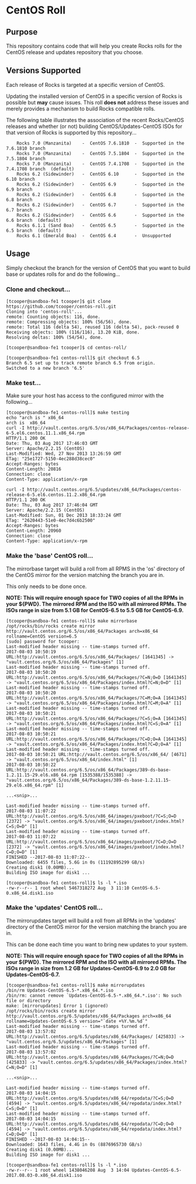 # CentOS Roll

## Purpose

This repository contains code that will help you create Rocks rolls for the
CentOS release and updates repository that you choose.

## Versions Supported

Each release of Rocks is targeted at a specific version of CentOS.

Updating the installed version of CentOS in a specific version of Rocks
is possible but **may** cause issues. This roll **does not** address these
issues and merely provides a mechanism to build Rocks compatible rolls.

The following table illustrates the association of the recent Rocks/CentOS
releases and whether (or not) building CentOS/Updates-CentOS ISOs for that
version of Rocks is supported by this repository...

```
    Rocks 7.0 (Manzanita)    -  CentOS 7.6.1810  -  Supported in the 7.6.1810 branch
    Rocks 7.0 (Manzanita)    -  CentOS 7.5.1804  -  Supported in the 7.5.1804 branch
    Rocks 7.0 (Manzanita)    -  CentOS 7.4.1708  -  Supported in the 7.4.1708 branch  (default)
    Rocks 6.2 (Sidewinder)   -  CentOS 6.10      -  Supported in the 6.10 branch
    Rocks 6.2 (Sidewinder)   -  CentOS 6.9       -  Supported in the 6.9 branch
    Rocks 6.2 (Sidewinder)   -  CentOS 6.8       -  Supported in the 6.8 branch
    Rocks 6.2 (Sidewinder)   -  CentOS 6.7       -  Supported in the 6.7 branch 
    Rocks 6.2 (Sidewinder)   -  CentOS 6.6       -  Supported in the 6.6 branch  (default)
    Rocks 6.1.1 (Sand Boa)   -  CentOS 6.5       -  Supported in the 6.5 branch  (default)
    Rocks 6.1 (Emerald Boa)  -  CentOS 6.4       -  Unsupported
```

## Usage

Simply checkout the branch for the version of CentOS that you want to build
base or updates rolls for and do the following...

### Clone and checkout...

```
[tcooper@sandboa-fe1 tcooper]$ git clone https://github.com/tcooper/centos-roll.git
Cloning into 'centos-roll'...
remote: Counting objects: 116, done.
remote: Compressing objects: 100% (56/56), done.
remote: Total 116 (delta 54), reused 116 (delta 54), pack-reused 0
Receiving objects: 100% (116/116), 13.20 KiB, done.
Resolving deltas: 100% (54/54), done.

[tcooper@sandboa-fe1 tcooper]$ cd centos-roll/

[tcooper@sandboa-fe1 centos-roll]$ git checkout 6.5
Branch 6.5 set up to track remote branch 6.5 from origin.
Switched to a new branch '6.5'

```

### Make test...

Make sure your host has access to the configured mirror with the following...

```
[tcooper@sandboa-fe1 centos-roll]$ make testing
echo "arch is " x86_64
arch is  x86_64
curl -I http://vault.centos.org/6.5/os/x86_64/Packages/centos-release-6-5.el6.centos.11.1.x86_64.rpm
HTTP/1.1 200 OK
Date: Thu, 03 Aug 2017 17:46:03 GMT
Server: Apache/2.2.15 (CentOS)
Last-Modified: Wed, 27 Nov 2013 13:26:59 GMT
ETag: "25e1727-5150-4ec288d38cec0"
Accept-Ranges: bytes
Content-Length: 20816
Connection: close
Content-Type: application/x-rpm

curl -I http://vault.centos.org/6.5/updates/x86_64/Packages/centos-release-6-5.el6.centos.11.2.x86_64.rpm
HTTP/1.1 200 OK
Date: Thu, 03 Aug 2017 17:46:04 GMT
Server: Apache/2.2.15 (CentOS)
Last-Modified: Sun, 01 Dec 2013 18:33:24 GMT
ETag: "2620443-51e0-4ec7d4c6b2500"
Accept-Ranges: bytes
Content-Length: 20960
Connection: close
Content-Type: application/x-rpm
```

### Make the 'base' CentOS roll...

The mirrorbase target will build a roll from all RPMS in the 'os' directory of
the CentOS mirror for the version matching the branch you are in.

This only needs to be done once.

**NOTE: This will require enough space for TWO copies of all the RPMs in your
${PWD}. The mirrored RPM and the ISO with all mirrored RPMs. The ISOs range in
size from 5.1 GB for CentOS-6.5 to 5.5 GB for CentOS-6.9.**

```
[tcooper@sandboa-fe1 centos-roll]$ make mirrorbase
/opt/rocks/bin/rocks create mirror http://vault.centos.org/6.5/os/x86_64/Packages arch=x86_64 rollname=CentOS version=6.5
[sudo] password for tcooper:
Last-modified header missing -- time-stamps turned off.
2017-08-03 10:50:19 URL:http://vault.centos.org/6.5/os/x86_64/Packages/ [1641345] -> "vault.centos.org/6.5/os/x86_64/Packages" [1]
Last-modified header missing -- time-stamps turned off.
2017-08-03 10:50:20 URL:http://vault.centos.org/6.5/os/x86_64/Packages/?C=N;O=D [1641345] -> "vault.centos.org/6.5/os/x86_64/Packages/index.html?C=N;O=D" [1]
Last-modified header missing -- time-stamps turned off.
2017-08-03 10:50:20 URL:http://vault.centos.org/6.5/os/x86_64/Packages/?C=M;O=A [1641345] -> "vault.centos.org/6.5/os/x86_64/Packages/index.html?C=M;O=A" [1]
Last-modified header missing -- time-stamps turned off.
2017-08-03 10:50:21 URL:http://vault.centos.org/6.5/os/x86_64/Packages/?C=S;O=A [1641345] -> "vault.centos.org/6.5/os/x86_64/Packages/index.html?C=S;O=A" [1]
Last-modified header missing -- time-stamps turned off.
2017-08-03 10:50:21 URL:http://vault.centos.org/6.5/os/x86_64/Packages/?C=D;O=A [1641345] -> "vault.centos.org/6.5/os/x86_64/Packages/index.html?C=D;O=A" [1]
Last-modified header missing -- time-stamps turned off.
2017-08-03 10:50:21 URL:http://vault.centos.org/6.5/os/x86_64/ [4671] -> "vault.centos.org/6.5/os/x86_64/index.html" [1]
2017-08-03 10:50:22 URL:http://vault.centos.org/6.5/os/x86_64/Packages/389-ds-base-1.2.11.15-29.el6.x86_64.rpm [1535388/1535388] -> "vault.centos.org/6.5/os/x86_64/Packages/389-ds-base-1.2.11.15-29.el6.x86_64.rpm" [1]

...<snip>...

Last-modified header missing -- time-stamps turned off.
2017-08-03 11:07:22 URL:http://vault.centos.org/6.5/os/x86_64/images/pxeboot/?C=S;O=D [2372] -> "vault.centos.org/6.5/os/x86_64/images/pxeboot/index.html?C=S;O=D" [1]
Last-modified header missing -- time-stamps turned off.
2017-08-03 11:07:22 URL:http://vault.centos.org/6.5/os/x86_64/images/pxeboot/?C=D;O=D [2372] -> "vault.centos.org/6.5/os/x86_64/images/pxeboot/index.html?C=D;O=D" [1]
FINISHED --2017-08-03 11:07:22--
Downloaded: 6455 files, 5.6G in 0s (11192895299 GB/s)
Creating disk1 (0.00MB)...
Building ISO image for disk1 ...

[tcooper@sandboa-fe1 centos-roll]$ ls -l *.iso
-rw-r--r-- 1 root wheel 5467318272 Aug  3 11:10 CentOS-6.5-0.x86_64.disk1.iso

```

### Make the 'updates' CentOS roll...

The mirrorupdates target will build a roll from all RPMs in the 'updates' directory
of the CentOS mirror for the version matching the branch you are in.

This can be done each time you want to bring new updates to your system.

**NOTE: This will require enough space for TWO copies of all the RPMs in your
${PWD}. The mirrored RPM and the ISO with all mirrored RPMs. The ISOs range in
size from 1.2 GB for Updates-CentOS-6.9 to 2.0 GB for Updates-CentOS-6.7.**

```
[tcooper@sandboa-fe1 centos-roll]$ make mirrorupdates
/bin/rm Updates-CentOS-6.5-*.x86_64.*.iso
/bin/rm: cannot remove `Updates-CentOS-6.5-*.x86_64.*.iso': No such file or directory
make: [mirrorupdates] Error 1 (ignored)
/opt/rocks/bin/rocks create mirror http://vault.centos.org/6.5/updates/x86_64/Packages arch=x86_64 rollname=Updates-CentOS-6.5 version="`date +%Y.%m.%d`"
Last-modified header missing -- time-stamps turned off.
2017-08-03 13:57:02 URL:http://vault.centos.org/6.5/updates/x86_64/Packages/ [425833] -> "vault.centos.org/6.5/updates/x86_64/Packages" [1]
Last-modified header missing -- time-stamps turned off.
2017-08-03 13:57:02 URL:http://vault.centos.org/6.5/updates/x86_64/Packages/?C=N;O=D [425833] -> "vault.centos.org/6.5/updates/x86_64/Packages/index.html?C=N;O=D" [1]

...<snip>...

Last-modified header missing -- time-stamps turned off.
2017-08-03 14:04:15 URL:http://vault.centos.org/6.5/updates/x86_64/repodata/?C=S;O=D [4594] -> "vault.centos.org/6.5/updates/x86_64/repodata/index.html?C=S;O=D" [1]
Last-modified header missing -- time-stamps turned off.
2017-08-03 14:04:15 URL:http://vault.centos.org/6.5/updates/x86_64/repodata/?C=D;O=D [4594] -> "vault.centos.org/6.5/updates/x86_64/repodata/index.html?C=D;O=D" [1]
FINISHED --2017-08-03 14:04:15--
Downloaded: 1643 files, 4.4G in 0s (8876965730 GB/s)
Creating disk1 (0.00MB)...
Building ISO image for disk1 ...

[tcooper@sandboa-fe1 centos-roll]$ ls -l *.iso
-rw-r--r-- 1 root wheel 1438046208 Aug  3 14:04 Updates-CentOS-6.5-2017.08.03-0.x86_64.disk1.iso
```
